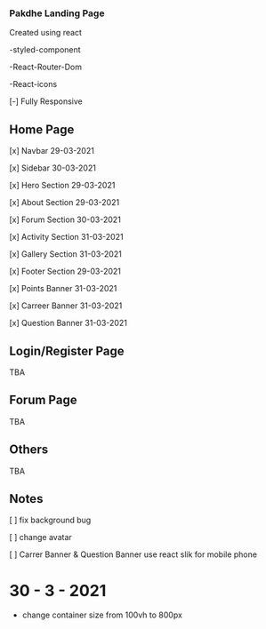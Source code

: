 ### Pakdhe Landing Page
Created using react 

-styled-component

-React-Router-Dom

-React-icons

[-] Fully Responsive
## Home Page
[x] Navbar 29-03-2021

[x] Sidebar 30-03-2021

[x] Hero Section 29-03-2021

[x] About Section 29-03-2021

[x] Forum Section 30-03-2021

[x] Activity Section 31-03-2021

[x] Gallery Section  31-03-2021

[x] Footer Section 29-03-2021

[x] Points Banner  31-03-2021

[x] Carreer Banner  31-03-2021

[x] Question Banner  31-03-2021

## Login/Register Page
TBA
## Forum Page
TBA
## Others
TBA

## Notes
[ ] fix background bug

[ ] change avatar

[ ] Carrer Banner & Question Banner use react slik for mobile phone

# 30 - 3 - 2021 
- change container size from 100vh to 800px
